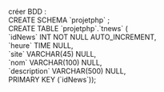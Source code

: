 créer BDD :  
CREATE SCHEMA \`projetphp\` ;  
CREATE TABLE \`projetphp\`.\`tnews\` (  
  \`idNews\` INT NOT NULL AUTO_INCREMENT,  
  \`heure\` TIME NULL,  
  \`site\` VARCHAR(45) NULL,  
  \`nom\` VARCHAR(100) NULL,  
  \`description\` VARCHAR(500) NULL,  
  PRIMARY KEY (\`idNews\`));  
